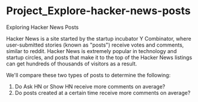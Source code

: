 # Project_Explore-hacker-news-posts
Exploring Hacker News Posts

Hacker News is a site started by the startup incubator Y Combinator, where user-submitted stories (known as "posts") receive votes and comments, similar to reddit. Hacker News is extremely popular in technology and startup circles, and posts that make it to the top of the Hacker News listings can get hundreds of thousands of visitors as a result.

We'll compare these two types of posts to determine the following:

1) Do Ask HN or Show HN receive more comments on average?
2) Do posts created at a certain time receive more comments on average?

